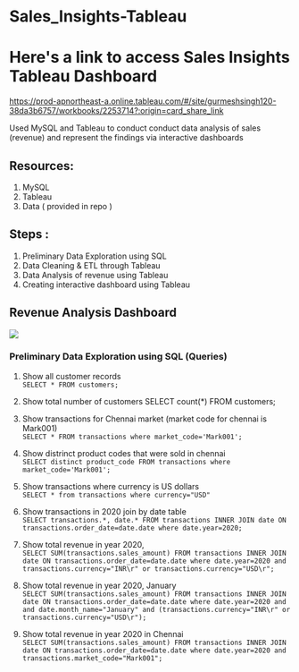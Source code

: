 # Sales_Insights-Tableau
# Here's a link to access Sales Insights Tableau Dashboard 
https://prod-apnortheast-a.online.tableau.com/#/site/gurmeshsingh120-38da3b6757/workbooks/2253714?:origin=card_share_link

Used MySQL and Tableau to conduct conduct data analysis of sales (revenue) and represent the findings via interactive dashboards 

## Resources: 
1.  MySQL 
2.  Tableau 
3.  Data ( provided in repo )

## Steps : 
1.  Preliminary Data Exploration using SQL 
2.  Data Cleaning & ETL through Tableau 
3.  Data Analysis of revenue using Tableau
4.  Creating interactive dashboard using Tableau


## Revenue Analysis Dashboard
![]( RevenueDashboard.png )


### Preliminary Data Exploration using SQL (Queries)
1. Show all customer records <br />
 `SELECT * FROM customers;`

2. Show total number of customers
SELECT count(*) FROM customers;

3. Show transactions for Chennai market (market code for chennai is Mark001) <br />
`SELECT * FROM transactions where market_code='Mark001'; `

4. Show distrinct product codes that were sold in chennai <br />
`SELECT distinct product_code FROM transactions where market_code='Mark001';`

5. Show transactions where currency is US dollars <br />
 `SELECT * from transactions where currency="USD"`

6. Show transactions in 2020 join by date table <br />
`SELECT transactions.*, date.* FROM transactions INNER JOIN date ON transactions.order_date=date.date where date.year=2020;`

7. Show total revenue in year 2020, <br />
`SELECT SUM(transactions.sales_amount) FROM transactions INNER JOIN date ON transactions.order_date=date.date where date.year=2020 and    transactions.currency="INR\r" or transactions.currency="USD\r";`

8. Show total revenue in year 2020, January <br />
`SELECT SUM(transactions.sales_amount) FROM transactions INNER JOIN date ON transactions.order_date=date.date where date.year=2020 and and date.month_name="January" and (transactions.currency="INR\r" or transactions.currency="USD\r");`

9. Show total revenue in year 2020 in Chennai <br />
`SELECT SUM(transactions.sales_amount) FROM transactions INNER JOIN date ON transactions.order_date=date.date where date.year=2020 and transactions.market_code="Mark001";`
